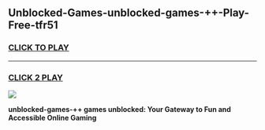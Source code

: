 
## Unblocked-Games-unblocked-games-++-Play-Free-tfr51
<h3>
<a href="https://premium76.site?title=unblocked-games-++&ref=10A">CLICK TO PLAY</a></h3>
<hr>

<h3>
<a href="https://premium76.site?title=unblocked-games-++&ref=10A">CLICK 2 PLAY</a>
  
</h3>

<a href="https://premium76.site?title=unblocked-games-++&ref=10A"><img src="https://clearcache.store/games.png"></a>


**unblocked-games-++ games unblocked: Your Gateway to Fun and Accessible Online Gaming**

